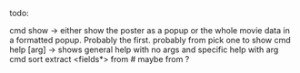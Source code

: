 todo:

cmd show <name> -> either show the poster as a popup or the whole movie data in a formatted popup. Probably the first. probably from <name> pick one to show
cmd help [arg] -> shows general help with no args and specific help with arg
cmd sort <name> <field> <reversed>
extract <fields*> from <movie> # maybe from <name>?